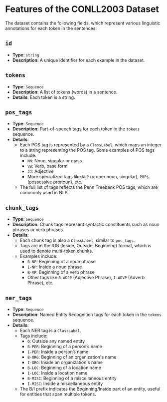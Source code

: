 # Features of the CONLL2003 Dataset

The dataset contains the following fields, which represent various linguistic annotations for each token in the sentences:

## `id`
- **Type**: `string`
- **Description**: A unique identifier for each example in the dataset.

## `tokens`
- **Type**: `Sequence`
- **Description**: A list of tokens (words) in a sentence.
- **Details**: Each token is a string.

## `pos_tags`
- **Type**: `Sequence`
- **Description**: Part-of-speech tags for each token in the `tokens` sequence.
- **Details**: 
  - Each POS tag is represented by a `ClassLabel`, which maps an integer to a string representing the POS tag. Some examples of POS tags include:
    - `NN`: Noun, singular or mass
    - `VB`: Verb, base form
    - `JJ`: Adjective
    - More specialized tags like `NNP` (proper noun, singular), `PRP$` (possessive pronoun), etc.
  - The full list of tags reflects the Penn Treebank POS tags, which are commonly used in NLP.

## `chunk_tags`
- **Type**: `Sequence`
- **Description**: Chunk tags represent syntactic constituents such as noun phrases or verb phrases.
- **Details**:
  - Each chunk tag is also a `ClassLabel`, similar to `pos_tags`.
  - Tags are in the IOB (Inside, Outside, Beginning) format, which is used to denote multi-token chunks.
  - Examples include:
    - `B-NP`: Beginning of a noun phrase
    - `I-NP`: Inside a noun phrase
    - `B-VP`: Beginning of a verb phrase
    - Other tags like `B-ADJP` (Adjective Phrase), `I-ADVP` (Adverb Phrase), etc.

## `ner_tags`
- **Type**: `Sequence`
- **Description**: Named Entity Recognition tags for each token in the `tokens` sequence.
- **Details**:
  - Each NER tag is a `ClassLabel`.
  - Tags include:
    - `O`: Outside any named entity
    - `B-PER`: Beginning of a person’s name
    - `I-PER`: Inside a person’s name
    - `B-ORG`: Beginning of an organization's name
    - `I-ORG`: Inside an organization's name
    - `B-LOC`: Beginning of a location name
    - `I-LOC`: Inside a location name
    - `B-MISC`: Beginning of a miscellaneous entity
    - `I-MISC`: Inside a miscellaneous entity
  - The B/I prefix indicates the Beginning/Inside part of an entity, useful for entities that span multiple tokens.

